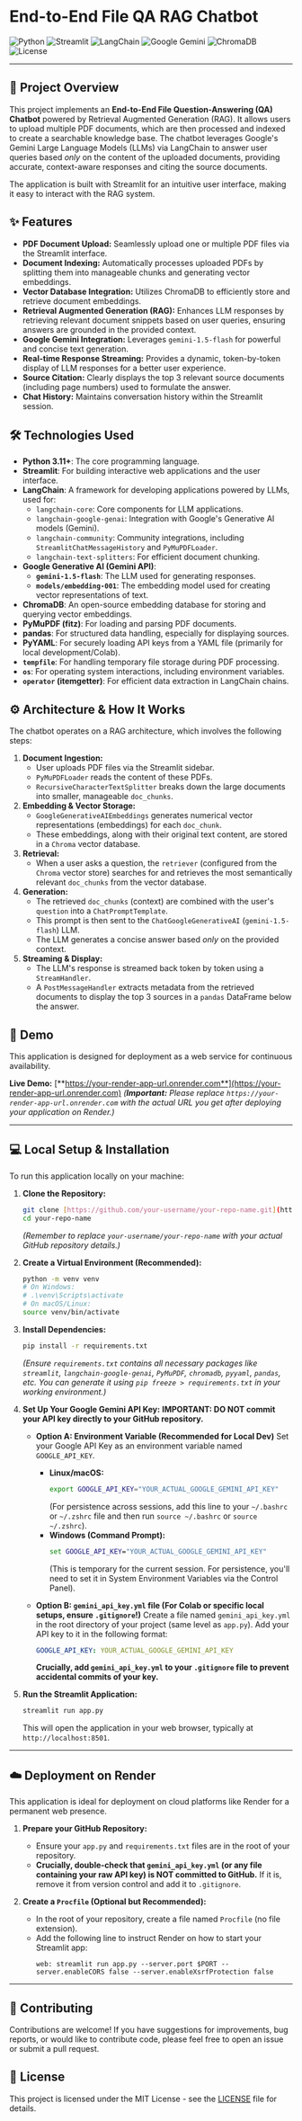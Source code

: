 # End-to-End File QA RAG Chatbot

![Python](https://img.shields.io/badge/Python-3.11%2B-blue?style=flat-square&logo=python)
![Streamlit](https://img.shields.io/badge/Streamlit-1.32.2-FF4B4B?style=flat-square&logo=streamlit)
![LangChain](https://img.shields.io/badge/LangChain-0.1.12-green?style=flat-square&logo=chainlink)
![Google Gemini](https://img.shields.io/badge/Google_Gemini-1.5_Flash-orange?style=flat-square&logo=google)
![ChromaDB](https://img.shields.io/badge/ChromaDB-0.4.24-purple?style=flat-square&logo=chroma)
![License](https://img.shields.io/badge/License-MIT-yellow?style=flat-square)

---

## 🚀 Project Overview

This project implements an **End-to-End File Question-Answering (QA) Chatbot** powered by Retrieval Augmented Generation (RAG). It allows users to upload multiple PDF documents, which are then processed and indexed to create a searchable knowledge base. The chatbot leverages Google's Gemini Large Language Models (LLMs) via LangChain to answer user queries based *only* on the content of the uploaded documents, providing accurate, context-aware responses and citing the source documents.

The application is built with Streamlit for an intuitive user interface, making it easy to interact with the RAG system.

## ✨ Features

* **PDF Document Upload:** Seamlessly upload one or multiple PDF files via the Streamlit interface.
* **Document Indexing:** Automatically processes uploaded PDFs by splitting them into manageable chunks and generating vector embeddings.
* **Vector Database Integration:** Utilizes ChromaDB to efficiently store and retrieve document embeddings.
* **Retrieval Augmented Generation (RAG):** Enhances LLM responses by retrieving relevant document snippets based on user queries, ensuring answers are grounded in the provided context.
* **Google Gemini Integration:** Leverages `gemini-1.5-flash` for powerful and concise text generation.
* **Real-time Response Streaming:** Provides a dynamic, token-by-token display of LLM responses for a better user experience.
* **Source Citation:** Clearly displays the top 3 relevant source documents (including page numbers) used to formulate the answer.
* **Chat History:** Maintains conversation history within the Streamlit session.

## 🛠️ Technologies Used

* **Python 3.11+**: The core programming language.
* **Streamlit**: For building interactive web applications and the user interface.
* **LangChain**: A framework for developing applications powered by LLMs, used for:
    * `langchain-core`: Core components for LLM applications.
    * `langchain-google-genai`: Integration with Google's Generative AI models (Gemini).
    * `langchain-community`: Community integrations, including `StreamlitChatMessageHistory` and `PyMuPDFLoader`.
    * `langchain-text-splitters`: For efficient document chunking.
* **Google Generative AI (Gemini API)**:
    * **`gemini-1.5-flash`**: The LLM used for generating responses.
    * **`models/embedding-001`**: The embedding model used for creating vector representations of text.
* **ChromaDB**: An open-source embedding database for storing and querying vector embeddings.
* **PyMuPDF (fitz)**: For loading and parsing PDF documents.
* **pandas**: For structured data handling, especially for displaying sources.
* **PyYAML**: For securely loading API keys from a YAML file (primarily for local development/Colab).
* **`tempfile`**: For handling temporary file storage during PDF processing.
* **`os`**: For operating system interactions, including environment variables.
* **`operator` (itemgetter)**: For efficient data extraction in LangChain chains.

## ⚙️ Architecture & How It Works

The chatbot operates on a RAG architecture, which involves the following steps:

1.  **Document Ingestion:**
    * User uploads PDF files via the Streamlit sidebar.
    * `PyMuPDFLoader` reads the content of these PDFs.
    * `RecursiveCharacterTextSplitter` breaks down the large documents into smaller, manageable `doc_chunks`.
2.  **Embedding & Vector Storage:**
    * `GoogleGenerativeAIEmbeddings` generates numerical vector representations (embeddings) for each `doc_chunk`.
    * These embeddings, along with their original text content, are stored in a `Chroma` vector database.
3.  **Retrieval:**
    * When a user asks a question, the `retriever` (configured from the `Chroma` vector store) searches for and retrieves the most semantically relevant `doc_chunks` from the vector database.
4.  **Generation:**
    * The retrieved `doc_chunks` (context) are combined with the user's `question` into a `ChatPromptTemplate`.
    * This prompt is then sent to the `ChatGoogleGenerativeAI` (`gemini-1.5-flash`) LLM.
    * The LLM generates a concise answer based *only* on the provided context.
5.  **Streaming & Display:**
    * The LLM's response is streamed back token by token using a `StreamHandler`.
    * A `PostMessageHandler` extracts metadata from the retrieved documents to display the top 3 sources in a `pandas` DataFrame below the answer.

## 🚀 Demo

This application is designed for deployment as a web service for continuous availability.

**Live Demo:** [**https://your-render-app-url.onrender.com**](https://your-render-app-url.onrender.com)
*(**Important:** Please replace `https://your-render-app-url.onrender.com` with the actual URL you get after deploying your application on Render.)*

---

## 💻 Local Setup & Installation

To run this application locally on your machine:

1.  **Clone the Repository:**
    ```bash
    git clone [https://github.com/your-username/your-repo-name.git](https://github.com/your-username/your-repo-name.git)
    cd your-repo-name
    ```
    *(Remember to replace `your-username/your-repo-name` with your actual GitHub repository details.)*

2.  **Create a Virtual Environment (Recommended):**
    ```bash
    python -m venv venv
    # On Windows:
    # .\venv\Scripts\activate
    # On macOS/Linux:
    source venv/bin/activate
    ```

3.  **Install Dependencies:**
    ```bash
    pip install -r requirements.txt
    ```
    *(Ensure `requirements.txt` contains all necessary packages like `streamlit`, `langchain-google-genai`, `PyMuPDF`, `chromadb`, `pyyaml`, `pandas`, etc. You can generate it using `pip freeze > requirements.txt` in your working environment.)*

4.  **Set Up Your Google Gemini API Key:**
    **IMPORTANT: DO NOT commit your API key directly to your GitHub repository.**

    * **Option A: Environment Variable (Recommended for Local Dev)**
        Set your Google API Key as an environment variable named `GOOGLE_API_KEY`.
        * **Linux/macOS:**
            ```bash
            export GOOGLE_API_KEY="YOUR_ACTUAL_GOOGLE_GEMINI_API_KEY"
            ```
            (For persistence across sessions, add this line to your `~/.bashrc` or `~/.zshrc` file and then run `source ~/.bashrc` or `source ~/.zshrc`).
        * **Windows (Command Prompt):**
            ```cmd
            set GOOGLE_API_KEY="YOUR_ACTUAL_GOOGLE_GEMINI_API_KEY"
            ```
            (This is temporary for the current session. For persistence, you'll need to set it in System Environment Variables via the Control Panel).

    * **Option B: `gemini_api_key.yml` file (For Colab or specific local setups, ensure `.gitignore`!)**
        Create a file named `gemini_api_key.yml` in the root directory of your project (same level as `app.py`).
        Add your API key to it in the following format:
        ```yaml
        GOOGLE_API_KEY: YOUR_ACTUAL_GOOGLE_GEMINI_API_KEY
        ```
        **Crucially, add `gemini_api_key.yml` to your `.gitignore` file to prevent accidental commits of your key.**

5.  **Run the Streamlit Application:**
    ```bash
    streamlit run app.py
    ```
    This will open the application in your web browser, typically at `http://localhost:8501`.

---

## ☁️ Deployment on Render

This application is ideal for deployment on cloud platforms like Render for a permanent web presence.

1.  **Prepare your GitHub Repository:**
    * Ensure your `app.py` and `requirements.txt` files are in the root of your repository.
    * **Crucially, double-check that `gemini_api_key.yml` (or any file containing your raw API key) is NOT committed to GitHub.** If it is, remove it from version control and add it to `.gitignore`.

2.  **Create a `Procfile` (Optional but Recommended):**
    * In the root of your repository, create a file named `Procfile` (no file extension).
    * Add the following line to instruct Render on how to start your Streamlit app:
        ```
        web: streamlit run app.py --server.port $PORT --server.enableCORS false --server.enableXsrfProtection false
        ```
---

## 🤝 Contributing

Contributions are welcome! If you have suggestions for improvements, bug reports, or would like to contribute code, please feel free to open an issue or submit a pull request.

## 📄 License

This project is licensed under the MIT License - see the [LICENSE](LICENSE) file for details.




